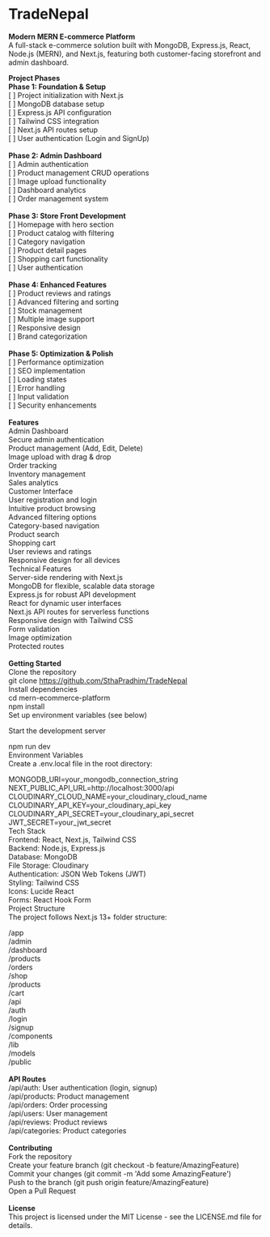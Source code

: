 # TradeNepal

**Modern MERN E-commerce Platform**<br/>
A full-stack e-commerce solution built with MongoDB, Express.js, React, Node.js (MERN), and Next.js, featuring both customer-facing storefront and admin dashboard.<br/>

**Project Phases**<br/>
**Phase 1: Foundation & Setup**<br/>
 [ ] Project initialization with Next.js<br/>
 [ ] MongoDB database setup<br/>
 [ ] Express.js API configuration<br/>
 [ ] Tailwind CSS integration<br/>
 [ ] Next.js API routes setup<br/>
 [ ] User authentication (Login and SignUp)<br/><br/>
**Phase 2: Admin Dashboard**<br/>
 [ ] Admin authentication<br/>
 [ ] Product management CRUD operations<br/>
 [ ] Image upload functionality<br/>
 [ ] Dashboard analytics<br/>
 [ ] Order management system<br/><br/>
**Phase 3: Store Front Development**<br/>
 [ ] Homepage with hero section<br/>
 [ ] Product catalog with filtering<br/>
 [ ] Category navigation<br/>
 [ ] Product detail pages<br/>
 [ ] Shopping cart functionality<br/>
 [ ] User authentication<br/><br/>
**Phase 4: Enhanced Features**<br/>
 [ ] Product reviews and ratings<br/>
 [ ] Advanced filtering and sorting<br/>
 [ ] Stock management<br/>
 [ ] Multiple image support<br/>
 [ ] Responsive design<br/>
 [ ] Brand categorization<br/><br/>
**Phase 5: Optimization & Polish**<br/>
 [ ] Performance optimization<br/>
 [ ] SEO implementation<br/>
 [ ] Loading states<br/>
 [ ] Error handling<br/>
 [ ] Input validation<br/>
 [ ] Security enhancements<br/><br/>
**Features**<br/>
Admin Dashboard<br/>
Secure admin authentication<br/>
Product management (Add, Edit, Delete)<br/>
Image upload with drag & drop<br/>
Order tracking<br/>
Inventory management<br/>
Sales analytics<br/>
Customer Interface<br/>
User registration and login<br/>
Intuitive product browsing<br/>
Advanced filtering options<br/>
Category-based navigation<br/>
Product search<br/>
Shopping cart<br/>
User reviews and ratings<br/>
Responsive design for all devices<br/>
Technical Features<br/>
Server-side rendering with Next.js<br/>
MongoDB for flexible, scalable data storage<br/>
Express.js for robust API development<br/>
React for dynamic user interfaces<br/>
Next.js API routes for serverless functions<br/>
Responsive design with Tailwind CSS<br/>
Form validation<br/>
Image optimization<br/>
Protected routes<br/><br/>
**Getting Started**<br/>
Clone the repository<br/>
git clone https://github.com/SthaPradhim/TradeNepal<br/>
Install dependencies<br/>
cd mern-ecommerce-platform<br/>
npm install<br/>
Set up environment variables (see below)<br/>

Start the development server<br/>

npm run dev<br/>
Environment Variables<br/>
Create a .env.local file in the root directory:<br/>

MONGODB_URI=your_mongodb_connection_string<br/>
NEXT_PUBLIC_API_URL=http://localhost:3000/api<br/>
CLOUDINARY_CLOUD_NAME=your_cloudinary_cloud_name<br/>
CLOUDINARY_API_KEY=your_cloudinary_api_key<br/>
CLOUDINARY_API_SECRET=your_cloudinary_api_secret<br/>
JWT_SECRET=your_jwt_secret<br/>
Tech Stack<br/>
Frontend: React, Next.js, Tailwind CSS<br/>
Backend: Node.js, Express.js<br/>
Database: MongoDB<br/>
File Storage: Cloudinary<br/>
Authentication: JSON Web Tokens (JWT)<br/>
Styling: Tailwind CSS<br/>
Icons: Lucide React<br/>
Forms: React Hook Form<br/>
Project Structure<br/>
The project follows Next.js 13+ folder structure:<br/>

/app<br/>
  /admin<br/>
    /dashboard<br/>
    /products<br/>
    /orders<br/>
  /shop<br/>
    /products<br/>
    /cart<br/>
  /api<br/>
  /auth<br/>
    /login<br/>
    /signup<br/>
/components<br/>
/lib<br/>
/models<br/>
/public<br/><br/>
**API Routes**<br/>
/api/auth: User authentication (login, signup)<br/>
/api/products: Product management<br/>
/api/orders: Order processing<br/>
/api/users: User management<br/>
/api/reviews: Product reviews<br/>
/api/categories: Product categories<br/><br/>
**Contributing**<br/>
Fork the repository<br/>
Create your feature branch (git checkout -b feature/AmazingFeature)<br/>
Commit your changes (git commit -m 'Add some AmazingFeature')<br/>
Push to the branch (git push origin feature/AmazingFeature)<br/>
Open a Pull Request<br/><br/>
**License**<br/>
This project is licensed under the MIT License - see the LICENSE.md file for details.
